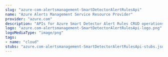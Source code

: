 ```yaml
---
slug: "azure-com-alertsmanagement-SmartDetectorAlertRulesApi"
name: "Azure Alerts Management Service Resource Provider"
provider: "azure.com"
description: "APIs for Azure Smart Detector Alert Rules CRUD operations."
logo: "azure.com-alertsmanagement-SmartDetectorAlertRulesApi-logo.png"
logoMediaType: "image/png"
tags:
- name: "cloud"
stubs: "azure.com-alertsmanagement-SmartDetectorAlertRulesApi-stubs.json"
---
```

